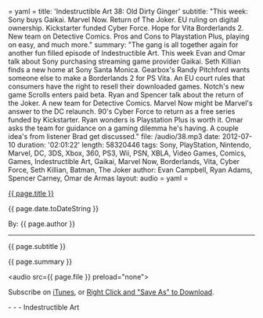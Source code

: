 = yaml =
title: 'Indestructible Art 38: Old Dirty Ginger'
subtitle: "This week: Sony buys Gaikai. Marvel Now. Return of The Joker. EU ruling on digital ownership. Kickstarter funded Cyber Force. Hope for Vita Borderlands 2. New team on Detective Comics. Pros and Cons to Playstation Plus, playing on easy, and much more."
summary: "The gang is all together again for another fun filled episode of Indestructible Art. This week Evan and Omar talk about Sony purchasing streaming game provider Gaikai. Seth Killian finds a new home at Sony Santa Monica. Gearbox's Randy Pitchford wants someone else to make a Borderlands 2 for PS Vita. An EU court rules that consumers have the right to resell their downloaded games. Notch's new game Scrolls enters paid beta. Ryan and Spencer talk about the return of the Joker. A new team for Detective Comics. Marvel Now might be Marvel's answer to the DC relaunch. 90's Cyber Force to return as a free series funded by Kickstarter. Ryan wonders is Playstation Plus is worth it. Omar asks the team for guidance on a gaming dilemma he's having. A couple idea's from listener Brad get discussed."
file: /audio/38.mp3
date: 2012-07-10
duration: '02:01:22'
length: 58320446
tags: Sony, PlayStation, Nintendo, Marvel, DC, 3DS, Xbox, 360, PS3, Wii, PSN, XBLA, Video Games, Comics, Games, Indestructible Art, Gaikai, Marvel Now, Borderlands, Vita, Cyber Force, Seth Killian, Batman, The Joker
author: Evan Campbell, Ryan Adams, Spencer Carney, Omar de Armas
layout: audio
= yaml =

<a href="{{ page.url }}" class='postTitleLink'><p class='postTitle'>{{ page.title }}</p></a>
<p class='postPublished'>{{ page.date.toDateString }}</p>
<p class='postAuthor'>By: {{ page.author }}</p>
<hr>
<p class='podcastSummary'>{{ page.subtitle }}</p>

<p class='podcastSummary'>{{ page.summary }}</p>

<audio src={{ page.file }} preload="none"></audio>
<p class='subLinks'>Subscribe on <a href='http://bit.ly/iapodcast'>iTunes</a>, or <a href={{ page.file }}>Right Click and "Save As" to Download</a>.</p>
- - -
Indestructible Art
